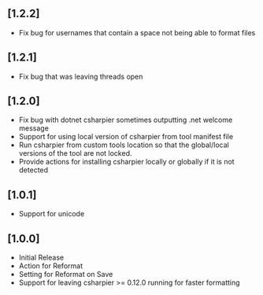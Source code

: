 ﻿## [1.2.2]
- Fix bug for usernames that contain a space not being able to format files

## [1.2.1]
- Fix bug that was leaving threads open

## [1.2.0]
- Fix bug with dotnet csharpier sometimes outputting .net welcome message
- Support for using local version of csharpier from tool manifest file
- Run csharpier from custom tools location so that the global/local versions of the tool are not locked.
- Provide actions for installing csharpier locally or globally if it is not detected

## [1.0.1]
- Support for unicode

## [1.0.0]
- Initial Release
- Action for Reformat
- Setting for Reformat on Save
- Support for leaving csharpier >= 0.12.0 running for faster formatting